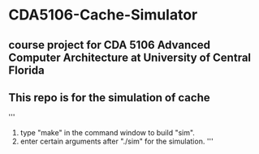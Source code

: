 # CDA5106-Cache-Simulator

## course project for CDA 5106 Advanced Computer Architecture at University of Central Florida

## This repo is for the simulation of cache

'''
1. type "make" in the command window to build "sim".
2. enter certain arguments after "./sim" for the simulation.
'''
